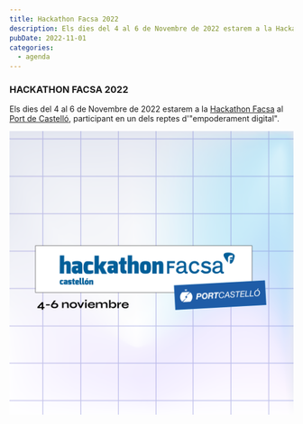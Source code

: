 ```yaml
---
title: Hackathon Facsa 2022
description: Els dies del 4 al 6 de Novembre de 2022 estarem a la Hackathon Facsa al Port de Castelló, participant en un dels reptes d'"empoderament digital".
pubDate: 2022-11-01
categories:
  - agenda
---
```


### HACKATHON FACSA 2022

Els dies del 4 al 6 de Novembre de 2022 estarem a la [Hackathon Facsa](https://hackathoncastellon.es/) al [Port de Castelló](https://www.google.com/maps/place/Varadero+Rice+Club/@39.9734062,0.018731,221m/data=!3m1!1e3!4m6!3m5!1s0x129fffe9d53eee27:0x65073853ca113fd2!8m2!3d39.9741782!4d0.0167705!16s%2Fg%2F11nmjmt4xx?), participant en un dels reptes d'"empoderament digital".

 ![](images/hck22.POST_GENERICO_FECHAS_NUEVAS-07.png)
